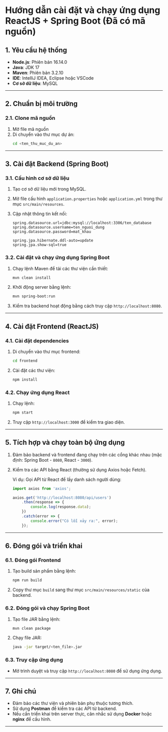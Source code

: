 # Hướng dẫn cài đặt và chạy ứng dụng ReactJS + Spring Boot (Đã có mã nguồn)

## **1. Yêu cầu hệ thống**
- **Node.js**: Phiên bản  16.14.0
- **Java**: JDK 17
- **Maven**: Phiên bản 3.2.10
- **IDE**: IntelliJ IDEA, Eclipse hoặc VSCode
- **Cơ sở dữ liệu**: MySQL

---

## **2. Chuẩn bị môi trường**

### **2.1. Clone mã nguồn**
1. Mở file mã nguồn
2. Di chuyển vào thư mục dự án:
   ```bash
   cd <ten_thu_muc_du_an>
   ```

---

## **3. Cài đặt Backend (Spring Boot)**

### **3.1. Cấu hình cơ sở dữ liệu**
1. Tạo cơ sở dữ liệu mới trong MySQL.
2. Mở file cấu hình `application.properties` hoặc `application.yml` trong thư mục `src/main/resources`.
3. Cập nhật thông tin kết nối:

   ```properties
   spring.datasource.url=jdbc:mysql://localhost:3306/ten_database
   spring.datasource.username=ten_nguoi_dung
   spring.datasource.password=mat_khau

   spring.jpa.hibernate.ddl-auto=update
   spring.jpa.show-sql=true
   ```

### **3.2. Cài đặt và chạy ứng dụng Spring Boot**
1. Chạy lệnh Maven để tải các thư viện cần thiết:
   ```bash
   mvn clean install
   ```
2. Khởi động server bằng lệnh:
   ```bash
   mvn spring-boot:run
   ```
3. Kiểm tra backend hoạt động bằng cách truy cập `http://localhost:8080`.

---

## **4. Cài đặt Frontend (ReactJS)**

### **4.1. Cài đặt dependencies**
1. Di chuyển vào thư mục frontend:
   ```bash
   cd frontend
   ```
2. Cài đặt các thư viện:
   ```bash
   npm install
   ```

### **4.2. Chạy ứng dụng React**
1. Chạy lệnh:
   ```bash
   npm start
   ```
2. Truy cập `http://localhost:3000` để kiểm tra giao diện.

---

## **5. Tích hợp và chạy toàn bộ ứng dụng**

1. Đảm bảo backend và frontend đang chạy trên các cổng khác nhau (mặc định: Spring Boot - `8080`, React - `3000`).
2. Kiểm tra các API bằng React (thường sử dụng Axios hoặc Fetch).

   Ví dụ: Gọi API từ React để lấy danh sách người dùng:
   ```javascript
   import axios from 'axios';

   axios.get('http://localhost:8080/api/users')
       .then(response => {
           console.log(response.data);
       })
       .catch(error => {
           console.error("Có lỗi xảy ra:", error);
       });
   ```

---

## **6. Đóng gói và triển khai**

### **6.1. Đóng gói Frontend**
1. Tạo build sản phẩm bằng lệnh:
   ```bash
   npm run build
   ```
2. Copy thư mục `build` sang thư mục `src/main/resources/static` của backend.

### **6.2. Đóng gói và chạy Spring Boot**
1. Tạo file JAR bằng lệnh:
   ```bash
   mvn clean package
   ```
2. Chạy file JAR:
   ```bash
   java -jar target/<ten_file>.jar
   ```

### **6.3. Truy cập ứng dụng**
- Mở trình duyệt và truy cập `http://localhost:8080` để sử dụng ứng dụng.

---

## **7. Ghi chú**
- Đảm bảo các thư viện và phiên bản phụ thuộc tương thích.
- Sử dụng **Postman** để kiểm tra các API từ backend.
- Nếu cần triển khai trên server thực, cân nhắc sử dụng **Docker** hoặc **nginx** để cấu hình.

---
